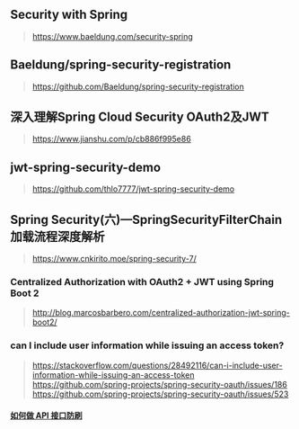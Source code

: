 ## Security with Spring
><https://www.baeldung.com/security-spring>
## Baeldung/spring-security-registration
><https://github.com/Baeldung/spring-security-registration>
## 深入理解Spring Cloud Security OAuth2及JWT
><https://www.jianshu.com/p/cb886f995e86>
## jwt-spring-security-demo
><https://github.com/thlo7777/jwt-spring-security-demo>
## Spring Security(六)—SpringSecurityFilterChain加载流程深度解析
><https://www.cnkirito.moe/spring-security-7/>

### Centralized Authorization with OAuth2 + JWT using Spring Boot 2
><http://blog.marcosbarbero.com/centralized-authorization-jwt-spring-boot2/>

### can I include user information while issuing an access token?
><https://stackoverflow.com/questions/28492116/can-i-include-user-information-while-issuing-an-access-token>
><https://github.com/spring-projects/spring-security-oauth/issues/186>
><https://github.com/spring-projects/spring-security-oauth/issues/523>

#### [如何做 API 接口防刷](https://mp.weixin.qq.com/s?__biz=MzI2MTIzMzY3Mw==&mid=2247489276&idx=2&sn=09180573cc92cfa5f7bddff25f2059dc&chksm=ea5cdb9add2b528cdcd13609d8ae2be98cb20b9b504452c6390478c959f7fe26516f9f4df243&mpshare=1&scene=1&srcid=&sharer_sharetime=1575767217427&sharer_shareid=db4fc4a5e9560a41d139e79f9856afd8&key=2b64422501ce845a856442b8ee93bd89b11179f7ddf7b31c116dfb725585a50246aad98a585bf392ad7f933d6e2a3dbc894feb17d7e01b7641e116dbc2037f9c5fd54bde9d7517ddf9b5cbcc71221b9f&ascene=1&uin=OTg2MTEzNzc4&devicetype=Windows+10&version=62070158&lang=zh_CN&exportkey=AaCv3uP%2F%2BbYe%2BX6JXqOJvaw%3D&pass_ticket=JxBd3AZucS6NOxnX6zeGUrC1hw4yQbalSXiQtCEte9%2BK0bTlVhj9Ta5OFi6%2Bq4Ym)
